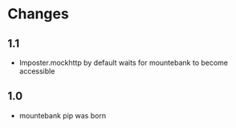 # Changes

## 1.1

* Imposter.mockhttp by default waits for mountebank to become accessible

## 1.0

* mountebank pip was born
